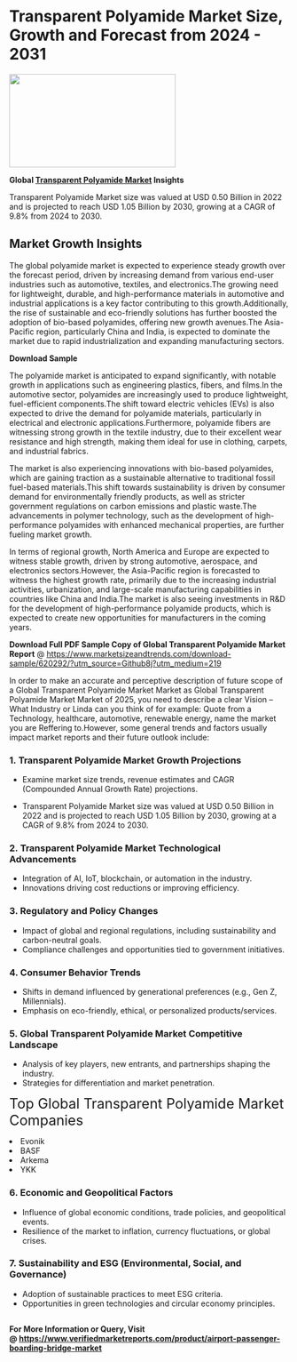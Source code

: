 <H1>Transparent Polyamide Market Size, Growth and Forecast from 2024 - 2031</H1><img class="aligncenter size-medium wp-image-584254" src="https://thirdeyenews.in/wp-content/uploads/2024/09/Global-Market-Research-300x168.jpeg" alt="" width="300" height="168" /><p><strong>Global&nbsp;<a href="https://www.marketsizeandtrends.com/download-sample/620292/?utm_source=Github8j?utm_medium=219">Transparent Polyamide Market</a> Insights</strong></p><p>Transparent Polyamide Market size was valued at USD 0.50 Billion in 2022 and is projected to reach USD 1.05 Billion by 2030, growing at a CAGR of 9.8% from 2024 to 2030.</p><p><h2>Market Growth Insights</h2> <p>The global polyamide market is expected to experience steady growth over the forecast period, driven by increasing demand from various end-user industries such as automotive, textiles, and electronics.The growing need for lightweight, durable, and high-performance materials in automotive and industrial applications is a key factor contributing to this growth.Additionally, the rise of sustainable and eco-friendly solutions has further boosted the adoption of bio-based polyamides, offering new growth avenues.The Asia-Pacific region, particularly China and India, is expected to dominate the market due to rapid industrialization and expanding manufacturing sectors.</p> <p><strong>Download Sample</strong></p> <p>The polyamide market is anticipated to expand significantly, with notable growth in applications such as engineering plastics, fibers, and films.In the automotive sector, polyamides are increasingly used to produce lightweight, fuel-efficient components.The shift toward electric vehicles (EVs) is also expected to drive the demand for polyamide materials, particularly in electrical and electronic applications.Furthermore, polyamide fibers are witnessing strong growth in the textile industry, due to their excellent wear resistance and high strength, making them ideal for use in clothing, carpets, and industrial fabrics.</p> <p>The market is also experiencing innovations with bio-based polyamides, which are gaining traction as a sustainable alternative to traditional fossil fuel-based materials.This shift towards sustainability is driven by consumer demand for environmentally friendly products, as well as stricter government regulations on carbon emissions and plastic waste.The advancements in polymer technology, such as the development of high-performance polyamides with enhanced mechanical properties, are further fueling market growth.</p> <p>In terms of regional growth, North America and Europe are expected to witness stable growth, driven by strong automotive, aerospace, and electronics sectors.However, the Asia-Pacific region is forecasted to witness the highest growth rate, primarily due to the increasing industrial activities, urbanization, and large-scale manufacturing capabilities in countries like China and India.The market is also seeing investments in R&D for the development of high-performance polyamide products, which is expected to create new opportunities for manufacturers in the coming years.</p> <p><span class=""><strong>Download Full PDF Sample Copy of Global Transparent Polyamide Market Report</strong> @ <a href="https://www.marketsizeandtrends.com/download-sample/620292/?utm_source=Github8j?utm_medium=219" target="_blank">https://www.marketsizeandtrends.com/download-sample/620292/?utm_source=Github8j?utm_medium=219</a></span></p><p>In order to make an accurate and perceptive description of future scope of a Global&nbsp;Transparent Polyamide Market Market as Global&nbsp;Transparent Polyamide Market Market of 2025, you need to describe a clear Vision &ndash; What Industry or Linda can you think of for example: Quote from a Technology, healthcare, automotive, renewable energy, name the market you are Reffering to.However, some general trends and factors usually impact market reports and their future outlook include:</p><h3>1.&nbsp;<strong>Transparent Polyamide Market Growth Projections</strong></h3><ul><li>Examine market size trends, revenue estimates and CAGR (Compounded Annual Growth Rate) projections.</li><li><p>Transparent Polyamide Market size was valued at USD 0.50 Billion in 2022 and is projected to reach USD 1.05 Billion by 2030, growing at a CAGR of 9.8% from 2024 to 2030.</p></li></ul><h3>2.&nbsp;<strong>Transparent Polyamide Market Technological Advancements</strong></h3><ul><li>Integration of AI, IoT, blockchain, or automation in the industry.</li><li>Innovations driving cost reductions or improving efficiency.</li></ul><h3>3.&nbsp;<strong>Regulatory and Policy Changes</strong></h3><ul><li>Impact of global and regional regulations, including sustainability and carbon-neutral goals.</li><li>Compliance challenges and opportunities tied to government initiatives.</li></ul><h3>4.&nbsp;<strong>Consumer Behavior Trends</strong></h3><ul><li>Shifts in demand influenced by generational preferences (e.g., Gen Z, Millennials).</li><li>Emphasis on eco-friendly, ethical, or personalized products/services.</li></ul><h3>5.&nbsp;<strong>Global Transparent Polyamide Market Competitive Landscape</strong></h3><ul><li>Analysis of key players, new entrants, and partnerships shaping the industry.</li><li>Strategies for differentiation and market penetration.</li></ul><p data-pm-slice="1 1 []"><span style="color: inherit; font-family: inherit; font-size: 25px;">Top Global Transparent Polyamide Market Companies</span></p><div class="" data-test-id=""><p><li>Evonik</li><li> BASF</li><li> Arkema</li><li> YKK</li></p></div><h3>6.&nbsp;<strong>Economic and Geopolitical Factors</strong></h3><ul><li>Influence of global economic conditions, trade policies, and geopolitical events.</li><li>Resilience of the market to inflation, currency fluctuations, or global crises.</li></ul><h3>7.&nbsp;<strong>Sustainability and ESG (Environmental, Social, and Governance)</strong></h3><ul><li>Adoption of sustainable practices to meet ESG criteria.</li><li>Opportunities in green technologies and circular economy principles.</li></ul><h2><strong style="font-size: 14px;">For More Information or Query, Visit @&nbsp;</strong><a style="background-color: #ffffff; font-size: 14px;" href="https://www.marketsizeandtrends.com/report/transparent-polyamide-market/" target="_blank">https://www.verifiedmarketreports.com/product/airport-passenger-boarding-bridge-market</a></h2>